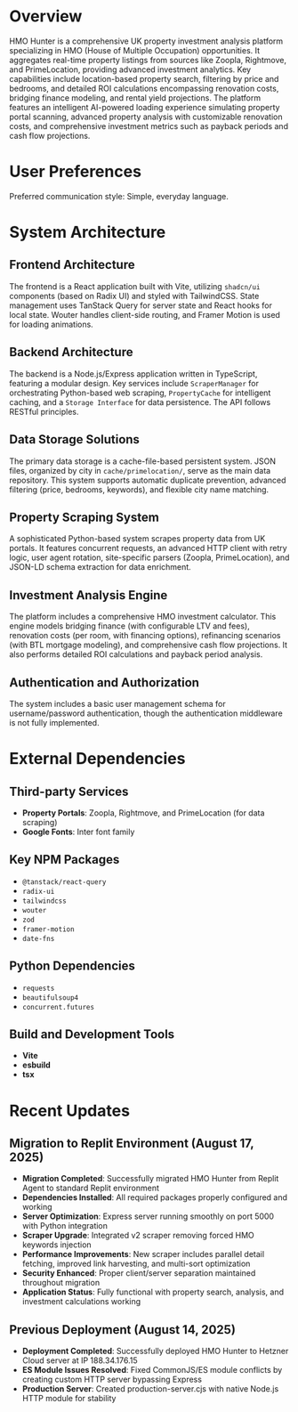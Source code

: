 # Overview
HMO Hunter is a comprehensive UK property investment analysis platform specializing in HMO (House of Multiple Occupation) opportunities. It aggregates real-time property listings from sources like Zoopla, Rightmove, and PrimeLocation, providing advanced investment analytics. Key capabilities include location-based property search, filtering by price and bedrooms, and detailed ROI calculations encompassing renovation costs, bridging finance modeling, and rental yield projections. The platform features an intelligent AI-powered loading experience simulating property portal scanning, advanced property analysis with customizable renovation costs, and comprehensive investment metrics such as payback periods and cash flow projections.

# User Preferences
Preferred communication style: Simple, everyday language.

# System Architecture

## Frontend Architecture
The frontend is a React application built with Vite, utilizing `shadcn/ui` components (based on Radix UI) and styled with TailwindCSS. State management uses TanStack Query for server state and React hooks for local state. Wouter handles client-side routing, and Framer Motion is used for loading animations.

## Backend Architecture
The backend is a Node.js/Express application written in TypeScript, featuring a modular design. Key services include `ScraperManager` for orchestrating Python-based web scraping, `PropertyCache` for intelligent caching, and a `Storage Interface` for data persistence. The API follows RESTful principles.

## Data Storage Solutions
The primary data storage is a cache-file-based persistent system. JSON files, organized by city in `cache/primelocation/`, serve as the main data repository. This system supports automatic duplicate prevention, advanced filtering (price, bedrooms, keywords), and flexible city name matching.

## Property Scraping System
A sophisticated Python-based system scrapes property data from UK portals. It features concurrent requests, an advanced HTTP client with retry logic, user agent rotation, site-specific parsers (Zoopla, PrimeLocation), and JSON-LD schema extraction for data enrichment.

## Investment Analysis Engine
The platform includes a comprehensive HMO investment calculator. This engine models bridging finance (with configurable LTV and fees), renovation costs (per room, with financing options), refinancing scenarios (with BTL mortgage modeling), and comprehensive cash flow projections. It also performs detailed ROI calculations and payback period analysis.

## Authentication and Authorization
The system includes a basic user management schema for username/password authentication, though the authentication middleware is not fully implemented.

# External Dependencies

## Third-party Services
- **Property Portals**: Zoopla, Rightmove, and PrimeLocation (for data scraping)
- **Google Fonts**: Inter font family

## Key NPM Packages
- `@tanstack/react-query`
- `radix-ui`
- `tailwindcss`
- `wouter`
- `zod`
- `framer-motion`
- `date-fns`

## Python Dependencies
- `requests`
- `beautifulsoup4`
- `concurrent.futures`

## Build and Development Tools
- **Vite**
- **esbuild**
- **tsx**

# Recent Updates

## Migration to Replit Environment (August 17, 2025)
- **Migration Completed**: Successfully migrated HMO Hunter from Replit Agent to standard Replit environment
- **Dependencies Installed**: All required packages properly configured and working
- **Server Optimization**: Express server running smoothly on port 5000 with Python integration
- **Scraper Upgrade**: Integrated v2 scraper removing forced HMO keywords injection
- **Performance Improvements**: New scraper includes parallel detail fetching, improved link harvesting, and multi-sort optimization
- **Security Enhanced**: Proper client/server separation maintained throughout migration
- **Application Status**: Fully functional with property search, analysis, and investment calculations working

## Previous Deployment (August 14, 2025)
- **Deployment Completed**: Successfully deployed HMO Hunter to Hetzner Cloud server at IP 188.34.176.15
- **ES Module Issues Resolved**: Fixed CommonJS/ES module conflicts by creating custom HTTP server bypassing Express
- **Production Server**: Created production-server.cjs with native Node.js HTTP module for stability